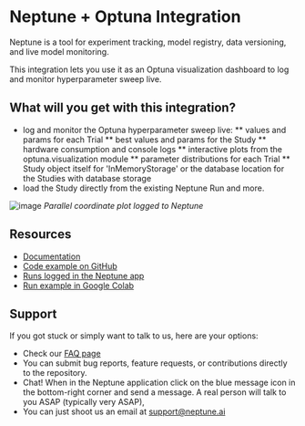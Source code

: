 # Neptune + Optuna Integration

Neptune is a tool for experiment tracking, model registry, data versioning, and live model monitoring. 

This integration lets you use it as an Optuna visualization dashboard to log and monitor hyperparameter sweep live.

## What will you get with this integration? 

* log and monitor the Optuna hyperparameter sweep live:
** values and params for each Trial
** best values and params for the Study
** hardware consumption and console logs
** interactive plots from the optuna.visualization module
** parameter distributions for each Trial
** Study object itself for 'InMemoryStorage' or the database location for the Studies with database storage
* load the Study directly from the existing Neptune Run
and more.

![image](https://user-images.githubusercontent.com/97611089/160636423-82951249-a5d8-40d3-be34-4c2ff470b9db.png)
*Parallel coordinate plot logged to Neptune*


## Resources

* [Documentation](https://docs.neptune.ai/integrations-and-supported-tools/hyperparameter-optimization/optuna)
* [Code example on GitHub](https://github.com/neptune-ai/examples/blob/main/integrations-and-supported-tools/optuna/scripts)
* [Runs logged in the Neptune app](https://app.neptune.ai/o/common/org/optuna-integration/experiments?split=bth&dash=parallel-coordinates-plot&viewId=b6190a29-91be-4e64-880a-8f6085a6bb78)
* [Run example in Google Colab](https://colab.research.google.com/github/neptune-ai/examples/blob/master/integrations-and-supported-tools/optuna/notebooks/Neptune_Optuna_integration.ipynb)

## Support

If you got stuck or simply want to talk to us, here are your options:

* Check our [FAQ page](https://docs.neptune.ai/getting-started/getting-help#frequently-asked-questions)
* You can submit bug reports, feature requests, or contributions directly to the repository.
* Chat! When in the Neptune application click on the blue message icon in the bottom-right corner and send a message. A real person will talk to you ASAP (typically very ASAP),
* You can just shoot us an email at support@neptune.ai
